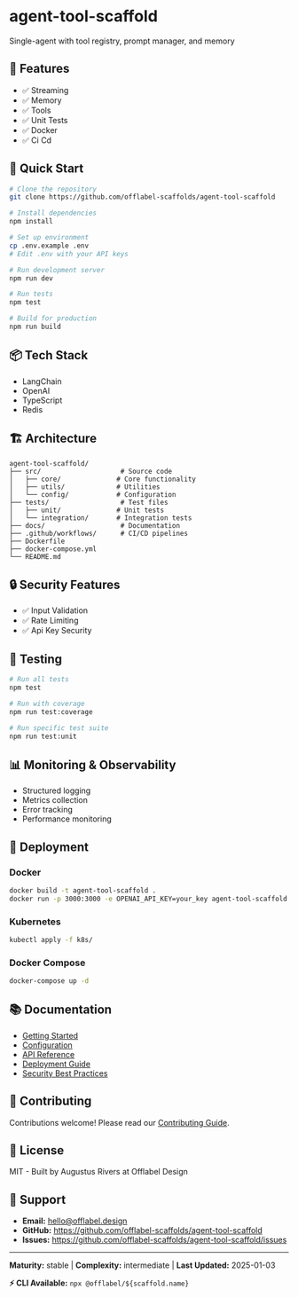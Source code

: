 # agent-tool-scaffold

Single-agent with tool registry, prompt manager, and memory

## 🎯 Features

- ✅ Streaming
- ✅ Memory
- ✅ Tools
- ✅ Unit Tests
- ✅ Docker
- ✅ Ci Cd

## 🚀 Quick Start

```bash
# Clone the repository
git clone https://github.com/offlabel-scaffolds/agent-tool-scaffold

# Install dependencies
npm install

# Set up environment
cp .env.example .env
# Edit .env with your API keys

# Run development server
npm run dev

# Run tests
npm test

# Build for production
npm run build
```

## 📦 Tech Stack

- LangChain
- OpenAI
- TypeScript
- Redis

## 🏗️ Architecture

```
agent-tool-scaffold/
├── src/                    # Source code
│   ├── core/              # Core functionality
│   ├── utils/             # Utilities
│   └── config/            # Configuration
├── tests/                  # Test files
│   ├── unit/              # Unit tests
│   └── integration/       # Integration tests
├── docs/                   # Documentation
├── .github/workflows/      # CI/CD pipelines
├── Dockerfile
├── docker-compose.yml
└── README.md
```

## 🔒 Security Features

- ✅ Input Validation
- ✅ Rate Limiting
- ✅ Api Key Security

## 🧪 Testing

```bash
# Run all tests
npm test

# Run with coverage
npm run test:coverage

# Run specific test suite
npm run test:unit
```

## 📊 Monitoring & Observability

- Structured logging
- Metrics collection
- Error tracking
- Performance monitoring


## 🚢 Deployment

### Docker
```bash
docker build -t agent-tool-scaffold .
docker run -p 3000:3000 -e OPENAI_API_KEY=your_key agent-tool-scaffold
```

### Kubernetes
```bash
kubectl apply -f k8s/
```

### Docker Compose
```bash
docker-compose up -d
```

## 📚 Documentation

- [Getting Started](./docs/getting-started.md)
- [Configuration](./docs/configuration.md)
- [API Reference](./docs/api-reference.md)
- [Deployment Guide](./docs/deployment.md)
- [Security Best Practices](./docs/security.md)

## 🤝 Contributing

Contributions welcome! Please read our [Contributing Guide](CONTRIBUTING.md).

## 📄 License

MIT - Built by Augustus Rivers at Offlabel Design

## 💬 Support

- **Email:** hello@offlabel.design
- **GitHub:** https://github.com/offlabel-scaffolds/agent-tool-scaffold
- **Issues:** https://github.com/offlabel-scaffolds/agent-tool-scaffold/issues

---

**Maturity:** stable | **Complexity:** intermediate | **Last Updated:** 2025-01-03


**⚡ CLI Available:** `npx @offlabel/${scaffold.name}`
